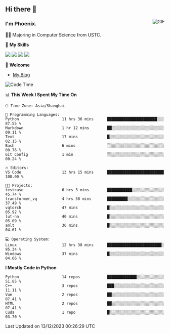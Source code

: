 ## Hi there 👋
<img align="right" alt="GIF" src="https://raw.githubusercontent.com/JoeyBling/JoeyBling/master/pic/pusheencode.gif" />

### I'm Phoenix.

👨‍🎓 Majoring in Computer Science from USTC.

🌟 **My Skills**

![](https://img.shields.io/badge/-Python-3e74a2?style=flat-square&logo=Python&logoColor=fff)
![](https://img.shields.io/badge/-C++-9f62a5?style=flat&logo=cplusplus&logoColor=white)
![](https://img.shields.io/badge/-Linux-185886?style=flat-square&logo=Linux&logoColor=fff)
![](https://img.shields.io/badge/-Rust-ff4136?style=flat-square&logo=Rust&logoColor=fff)

💬 **Welcome**

- [My Blog](https://ysy-phoenix.github.io/)

<!--START_SECTION:waka-->
![Code Time](http://img.shields.io/badge/Code%20Time-437%20hrs%2055%20mins-blue)

📊 **This Week I Spent My Time On** 

```text
🕑︎ Time Zone: Asia/Shanghai

💬 Programming Languages: 
Python                   11 hrs 36 mins      ██████████████████████░░░   87.55 % 
Markdown                 1 hr 12 mins        ██░░░░░░░░░░░░░░░░░░░░░░░   09.11 % 
Text                     17 mins             █░░░░░░░░░░░░░░░░░░░░░░░░   02.15 % 
Bash                     6 mins              ░░░░░░░░░░░░░░░░░░░░░░░░░   00.76 % 
Git Config               1 min               ░░░░░░░░░░░░░░░░░░░░░░░░░   00.24 % 

🔥 Editors: 
VS Code                  13 hrs 15 mins      █████████████████████████   100.00 % 

🐱‍💻 Projects: 
testcase                 6 hrs 3 mins        ███████████░░░░░░░░░░░░░░   45.74 % 
transformer_vq           4 hrs 58 mins       █████████░░░░░░░░░░░░░░░░   37.49 % 
vqtorch                  47 mins             █░░░░░░░░░░░░░░░░░░░░░░░░   05.92 % 
lut-nn                   40 mins             █░░░░░░░░░░░░░░░░░░░░░░░░   05.09 % 
amlt                     36 mins             █░░░░░░░░░░░░░░░░░░░░░░░░   04.61 % 

💻 Operating System: 
Linux                    12 hrs 38 mins      ████████████████████████░   95.34 % 
Windows                  37 mins             █░░░░░░░░░░░░░░░░░░░░░░░░   04.66 % 
```

**I Mostly Code in Python** 

```text
Python                   14 repos            █████████████░░░░░░░░░░░░   51.85 % 
C++                      3 repos             ███░░░░░░░░░░░░░░░░░░░░░░   11.11 % 
Vue                      2 repos             ██░░░░░░░░░░░░░░░░░░░░░░░   07.41 % 
HTML                     2 repos             ██░░░░░░░░░░░░░░░░░░░░░░░   07.41 % 
Cuda                     1 repo              █░░░░░░░░░░░░░░░░░░░░░░░░   03.70 % 
```




 Last Updated on 13/12/2023 00:26:29 UTC
<!--END_SECTION:waka-->

<!--
**ysy-phoenix/ysy-phoenix** is a ✨ _special_ ✨ repository because its `README.md` (this file) appears on your GitHub profile.

Here are some ideas to get you started:

- 🔭 I’m currently working on ...
- 🌱 I’m currently learning ...
- 👯 I’m looking to collaborate on ...
- 🤔 I’m looking for help with ...
- 💬 Ask me about ...
- 📫 How to reach me: ...
- 😄 Pronouns: ...
- ⚡ Fun fact: ...
-->
